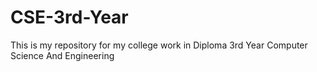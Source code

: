 # CSE-3rd-Year
This is my repository for my college work in Diploma 3rd Year Computer Science And Engineering
